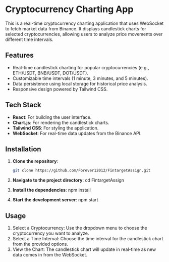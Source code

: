 # Cryptocurrency Charting App

This is a real-time cryptocurrency charting application that uses WebSocket to fetch market data from Binance. It displays candlestick charts for selected cryptocurrencies, allowing users to analyze price movements over different time intervals.

## Features

- Real-time candlestick charting for popular cryptocurrencies (e.g., ETH/USDT, BNB/USDT, DOT/USDT).
- Customizable time intervals (1 minute, 3 minutes, and 5 minutes).
- Data persistence using local storage for historical price analysis.
- Responsive design powered by Tailwind CSS.

## Tech Stack

- **React**: For building the user interface.
- **Chart.js**: For rendering the candlestick charts.
- **Tailwind CSS**: For styling the application.
- **WebSocket**: For real-time data updates from the Binance API.

## Installation

1. **Clone the repository**:
   ```bash
   git clone https://github.com/Forever12012/FintargetAssign.git

2. **Navigate to the project directory**:
   cd FintargetAssign

3. **Install the dependencies**:
   npm install

4. **Start the development server**:
   npm start

## Usage

1. Select a Cryptocurrency: Use the dropdown menu to choose the cryptocurrency you want to analyze.
2. Select a Time Interval: Choose the time interval for the candlestick chart from the provided options.
3. View the Chart: The candlestick chart will update in real-time as new data comes in from the WebSocket.

